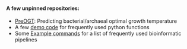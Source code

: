 #### A few unpinned repositories:

+ [PreOGT](https://github.com/songweizhi/PreOGT): Predicting bacterial/archaeal optimal growth temperature
+ A few [demo code](https://github.com/songweizhi/BioSAK/tree/master/My_Python_scripts) for frequently used python functions 
+ Some [Example commands](https://github.com/songweizhi/Katana_cmds) for a list of frequently used bioinformatic pipelines 
